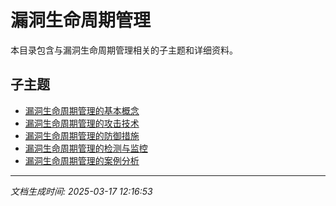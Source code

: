# 漏洞生命周期管理

本目录包含与漏洞生命周期管理相关的子主题和详细资料。

## 子主题

- [漏洞生命周期管理的基本概念](vuln-lifecycle/basic-concepts.md)
- [漏洞生命周期管理的攻击技术](vuln-lifecycle/attack-techniques.md)
- [漏洞生命周期管理的防御措施](vuln-lifecycle/defense-measures.md)
- [漏洞生命周期管理的检测与监控](vuln-lifecycle/detection-monitoring.md)
- [漏洞生命周期管理的案例分析](vuln-lifecycle/case-studies.md)

---

*文档生成时间: 2025-03-17 12:16:53*
